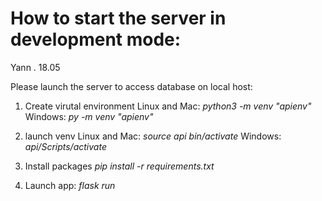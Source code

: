 # How to start the server in development mode:
Yann . 18.05

Please launch the server to access database on local host:
1. Create virutal environment
Linux and Mac:
_python3 -m venv "apienv"_
Windows:
_py -m venv "apienv"_

2. launch venv
Linux and Mac:
_source api bin/activate_
Windows:
_api/Scripts/activate_

3. Install packages
_pip install -r requirements.txt_

4. Launch app: 
_flask run_